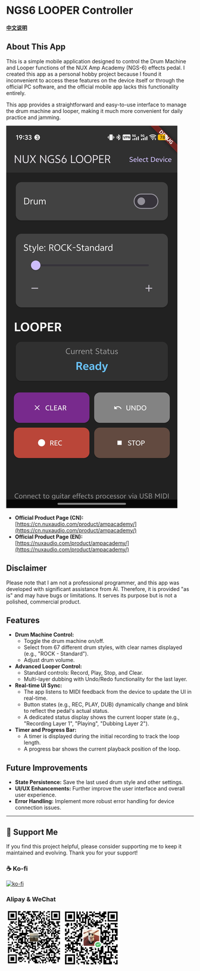 # NGS6 LOOPER Controller

[**中文说明**](README.zh-CN.md)

## About This App

This is a simple mobile application designed to control the Drum Machine and Looper functions of the NUX Amp Academy (NGS-6) effects pedal. I created this app as a personal hobby project because I found it inconvenient to access these features on the device itself or through the official PC software, and the official mobile app lacks this functionality entirely.

This app provides a straightforward and easy-to-use interface to manage the drum machine and looper, making it much more convenient for daily practice and jamming.

![App Screenshot](Screenshot.jpg)

- **Official Product Page (CN):** [https://cn.nuxaudio.com/product/ampacademy/](https://cn.nuxaudio.com/product/ampacademy/)
- **Official Product Page (EN):** [https://nuxaudio.com/product/ampacademy/](https://nuxaudio.com/product/ampacademy/)

## Disclaimer

Please note that I am not a professional programmer, and this app was developed with significant assistance from AI. Therefore, it is provided "as is" and may have bugs or limitations. It serves its purpose but is not a polished, commercial product.

## Features

- **Drum Machine Control:**
    - Toggle the drum machine on/off.
    - Select from 67 different drum styles, with clear names displayed (e.g., "ROCK - Standard").
    - Adjust drum volume.
- **Advanced Looper Control:**
    - Standard controls: Record, Play, Stop, and Clear.
    - Multi-layer dubbing with Undo/Redo functionality for the last layer.
- **Real-time UI Sync:**
    - The app listens to MIDI feedback from the device to update the UI in real-time.
    - Button states (e.g., REC, PLAY, DUB) dynamically change and blink to reflect the pedal's actual status.
    - A dedicated status display shows the current looper state (e.g., "Recording Layer 1", "Playing", "Dubbing Layer 2").
- **Timer and Progress Bar:**
    - A timer is displayed during the initial recording to track the loop length.
    - A progress bar shows the current playback position of the loop.

## Future Improvements

- **State Persistence:** Save the last used drum style and other settings.
- **UI/UX Enhancements:** Further improve the user interface and overall user experience.
- **Error Handling:** Implement more robust error handling for device connection issues.
---

## 💖 Support Me

If you find this project helpful, please consider supporting me to keep it maintained and evolving. Thank you for your support!

### ☕️ Ko-fi

[![ko-fi](https://ko-fi.com/img/githubbutton_sm.svg)](https://ko-fi.com/W7W01J55JO)

### Alipay & WeChat

<img src="asst/zfb.jpg" width="150"> <img src="asst/wx.png" width="150">